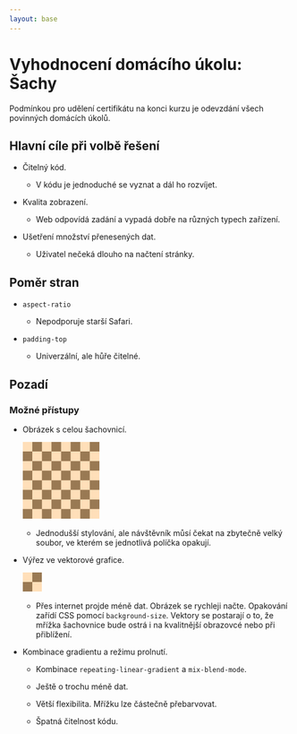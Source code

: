 ```yaml
---
layout: base
---
```


# Vyhodnocení domácího úkolu: Šachy

Podmínkou pro udělení certifikátu na konci kurzu je odevzdání všech povinných domácích úkolů.

## Hlavní cíle při volbě řešení

- Čitelný kód.

  - V kódu je jednoduché se vyznat a dál ho rozvíjet.

- Kvalita zobrazení.

  - Web odpovídá zadání a vypadá dobře na různých typech zařízení.

- Ušetření množství přenesených dat.

  - Uživatel nečeká dlouho na načtení stránky.

## Poměr stran

- `aspect-ratio`

  - Nepodporuje starší Safari.

- `padding-top`

  - Univerzální, ale hůře čitelné.

## Pozadí

### Možné přístupy

- Obrázek s celou šachovnicí.

  ![](static/screenshots/cele-pozadi-sachovnice.png)

  - Jednodušší stylování, ale návštěvník můsí čekat na zbytečně velký soubor, ve kterém se jednotlivá políčka opakují.

- Výřez ve vektorové grafice.

  ![](static/screenshots/vyrez-pozadi-sachovnice.png)

  - Přes internet projde méně dat. Obrázek se rychleji načte. Opakování zařídí CSS pomocí `background‑size`. Vektory se postarají o to, že mřížka šachovnice bude ostrá i na kvalitnější obrazovcé nebo při přiblížení.

- Kombinace gradientu a režimu prolnutí.

  - Kombinace `repeating‑linear‑gradient` a `mix‑blend‑mode`.

  - Ještě o trochu méně dat.

  - Větší flexibilita. Mřížku lze částečně přebarvovat.

  - Špatná čitelnost kódu.
